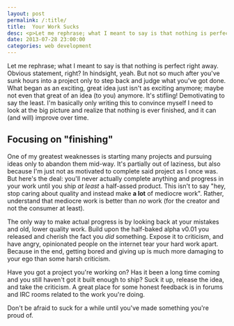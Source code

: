 ```yaml
---
layout: post
permalink: /:title/
title:  Your Work Sucks
desc: <p>Let me rephrase; what I meant to say is that nothing is perfect right away. Obvious statement, right? In hindsight, yeah. But not so much after you've sunk hours into a project only to step back and judge what you've got done.</p>
date: 2013-07-28 23:00:00
categories: web development
---
```


<p>
Let me rephrase; what I meant to say is that nothing is perfect right away. Obvious statement, right? In hindsight, yeah. But not so much after you've sunk hours into a project only to step back and judge what you've got done. What began as an exciting, great idea just isn't as exciting anymore; maybe not even that great of an idea (to you) anymore. It's stifling! Demotivating to say the least. I'm basically only writing this to convince myself I need to look at the big picture and realize that nothing is ever finished, and it can (and will) improve over time.
</p>

<h2 class="h2">Focusing on "finishing"</h2>

<p>One of my greatest weaknesses is starting many projects and pursuing ideas only to abandon them mid-way. It's partially out of laziness, but also because I'm just not as motivated to complete said project as I once was. But here's the deal: you'll never actually complete anything and progress in your work until you ship <em>at least</em> a half-assed product. This isn't to say "hey, stop caring about quality and instead make <strong>a lot</strong> of mediocre work". Rather, understand that mediocre work is better than <em>no</em> work (for the creator and not the consumer at least).</p>

<p>The only way to make actual progress is by looking back at your mistakes and old, lower quality work. Build upon the half-baked alpha v0.01 you released and cherish the fact you <em>did</em> something. Expose it to criticism, and have angry, opinionated people on the internet tear your hard work apart. Because in the end, getting bored and giving up is much more damaging to your ego than some harsh criticism.</p>

<p>Have you got a project you're working on? Has it been a long time coming and you still haven't got it built enough to ship? Suck it up, release the idea, and take the criticism. A great place for some honest feedback is in forums and IRC rooms related to the work you're doing.</p>

<p>Don't be afraid to suck for a while until you've made something you're proud of.</p>
